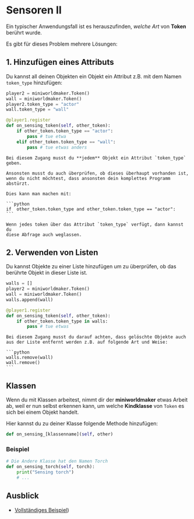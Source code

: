 # Sensoren II

Ein typischer Anwendungsfall ist es herauszufinden, *welche Art* von
**Token** berührt wurde.

Es gibt für dieses Problem mehrere Lösungen:

## 1. Hinzufügen eines Attributs

Du kannst all deinen Objekten ein Objekt ein Attribut z.B. mit dem Namen 
`token_type` hinzufügen:

```python
player2 = miniworldmaker.Token()
wall = miniworldmaker.Token()
player2.token_type = "actor"
wall.token_type = "wall"

@player1.register
def on_sensing_token(self, other_token):
    if other_token.token_type == "actor":
        pass # tue etwa
    elif other_token.token_type == "wall":
        pass # tue etwas anders
```

````{warning}
Bei diesem Zugang musst du **jedem** Objekt ein Attribut `token_type`
geben.

Ansonsten musst du auch überprüfen, ob dieses überhaupt vorhanden ist,
wenn du nicht möchtest, dass ansonsten dein komplettes Programm
abstürzt.

Dies kann man machen mit:

```python
if  other_token.token_type and other_token.token_type == "actor":
```

Wenn jedes token über das Attribut `token_type` verfügt, dann kannst du
diese Abfrage auch weglassen.
````

## 2. Verwenden von Listen

Du kannst Objekte zu einer Liste hinzufügen um zu überprüfen, ob das
berührte Objekt in dieser Liste ist.

```python
walls = []
player2 = miniworldmaker.Token()
wall = miniworldmaker.Token()
walls.append(wall)

@player1.register
def on_sensing_token(self, other_token):
    if other_token.token_type in walls:
        pass # tue etwas
```

````{warning}
Bei diesem Zugang musst du darauf achten, dass gelöschte Objekte auch
aus der Liste entfernt werden z.B. auf folgende Art und Weise:

```python
walls.remove(wall)
wall.remove()
```
````

## Klassen

Wenn du mit Klassen arbeitest, nimmt dir der **miniworldmaker** etwas
Arbeit ab, weil er nun selbst erkennen kann, um welche **Kindklasse**
von `Token` es sich bei einem Objekt handelt.

Hier kannst du zu deiner Klasse folgende Methode hinzufügen:

```python
def on_sensing_[klassenname](self, other)
```

### Beispiel

```python
# Die Andere Klasse hat den Namen Torch
def on_sensing_torch(self, torch):
    print("Sensing torch")
    # ...
```

## Ausblick

-   [Vollständiges
    Beispiel](https://codeberg.org/a_siebel/miniworldmaker_cookbook/src/branch/main/tutorial/07%20-%20sensors_2.py))
